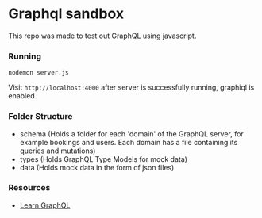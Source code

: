# Graphql sandbox

This repo was made to test out GraphQL using javascript.

### Running

`nodemon server.js`

Visit `http://localhost:4000` after server is successfully running, graphiql is enabled.

### Folder Structure

- schema (Holds a folder for each 'domain' of the GraphQL server, for example bookings and users. Each domain has a file containing its queries and mutations)
- types (Holds GraphQL Type Models for mock data)
- data (Holds mock data in the form of json files)

### Resources

- [Learn GraphQL](https://graphql.org/)
